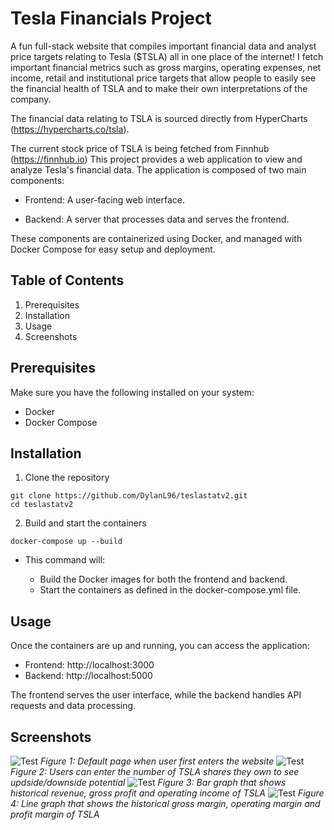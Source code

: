 # Tesla Financials Project
A fun full-stack website that compiles important financial data and analyst price targets relating to Tesla ($TSLA) all in one place of the internet! I fetch important financial metrics such as gross margins, operating expenses, net income, retail and institutional price targets that allow people to easily see the financial health of TSLA and to make their own interpretations of the company.

The financial data relating to TSLA is sourced directly from HyperCharts (https://hypercharts.co/tsla).

The current stock price of TSLA is being fetched from Finnhub (https://finnhub.io)
This project provides a web application to view and analyze Tesla's financial data. The application is composed of two main components:

- Frontend: A user-facing web interface.

- Backend: A server that processes data and serves the frontend.

These components are containerized using Docker, and managed with Docker Compose for easy setup and deployment.

## Table of Contents
1. Prerequisites
2. Installation
3. Usage
4. Screenshots

## Prerequisites
Make sure you have the following installed on your system:

- Docker
- Docker Compose

## Installation
1.  Clone the repository
```
git clone https://github.com/DylanL96/teslastatv2.git
cd teslastatv2
```
2.  Build and start the containers
```
docker-compose up --build
```
- This command will:

  - Build the Docker images for both the frontend and backend.
  - Start the containers as defined in the docker-compose.yml file.


## Usage
Once the containers are up and running, you can access the application:
- Frontend: http://localhost:3000
- Backend: http://localhost:5000


The frontend serves the user interface, while the backend handles API requests and data processing.

## Screenshots
![Test](https://i.imgur.com/jTFVCR1.png)
_Figure 1: Default page when user first enters the website_
![Test](https://i.imgur.com/Va30fVZ.png)
_Figure 2: Users can enter the number of TSLA shares they own to see updside/downside potential_
![Test](https://i.imgur.com/6u048Ld.png)
_Figure 3: Bar graph that shows historical revenue, gross profit and operating income of TSLA_
![Test](https://i.imgur.com/ymCzTcY.png)
_Figure 4: Line graph that shows the historical gross margin, operating margin and profit margin of TSLA_
